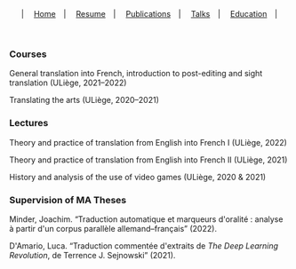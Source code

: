 <center>
  &vert;&emsp;
  <a href="index.html">Home</a>&emsp;&vert;&emsp;
  <a href="resume.html">Resume</a>&emsp;&vert;&emsp;
  <a href="publications.html">Publications</a>&emsp;&vert;&emsp;
  <a href="talks.html">Talks</a>&emsp;&vert;&emsp;
  <a href="education.html">Education</a>&emsp;&vert;
</center>

&nbsp;

### Courses

General translation into French, introduction to post-editing and sight translation (ULiège, 2021&ndash;2022)

Translating the arts (ULiège, 2020&ndash;2021)

### Lectures

Theory and practice of translation from English into French I (ULiège, 2022)

Theory and practice of translation from English into French II (ULiège, 2021)

History and analysis of the use of video games (ULiège, 2020 & 2021)

### Supervision of MA Theses

Minder, Joachim. &ldquo;Traduction automatique et marqueurs d'oralité&nbsp;: analyse à partir d'un corpus parallèle allemand&ndash;français&rdquo; (2022).

D'Amario, Luca. &ldquo;Traduction commentée d'extraits de *The Deep Learning Revolution*, de Terrence J. Sejnowski&rdquo; (2021).
